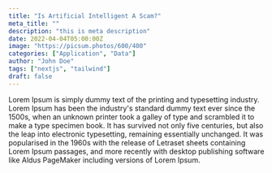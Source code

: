 ```yaml
---
title: "Is Artificial Intelligent A Scam?"
meta_title: ""
description: "this is meta description"
date: 2022-04-04T05:00:00Z
image: "https://picsum.photos/600/400"
categories: ["Application", "Data"]
author: "John Doe"
tags: ["nextjs", "tailwind"]
draft: false
---
```


Lorem Ipsum is simply dummy text of the printing and typesetting industry. Lorem Ipsum has been the industry's standard dummy text ever since the 1500s, when an unknown printer took a galley of type and scrambled it to make a type specimen book. It has survived not only five centuries, but also the leap into electronic typesetting, remaining essentially unchanged. It was popularised in the 1960s with the release of Letraset sheets containing Lorem Ipsum passages, and more recently with desktop publishing software like Aldus PageMaker including versions of Lorem Ipsum.
